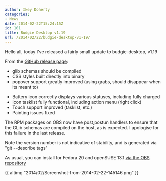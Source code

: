 ```yaml
---
author: Ikey Doherty
categories:
- News
date: 2014-02-22T15:24:15Z
id: 101
title: Budgie Desktop v1.19
url: /2014/02/22/budgie-desktop-v1-19/
---
```


Hello all, today I've released a fairly small update to budgie-desktop, v1.19

From the [GitHub release page](https://github.com/solus-project/budgie-desktop/releases/tag/v1.19):

* glib schemas should be compiled
* CSS styles built directly into binary
* popover support greatly improved (using grabs, should disappear when its meant to)
<!--more-->
* Battery icon correctly displays various statuses, including fully charged
* Icon tasklist fully functional, including action menu (right click)
* Touch support improved (tasklist, etc.)
* Painting issues fixed

The RPM packages on OBS now have post,postun handlers to ensure that the GLib schemas are compiled on the host, as is expected. I apologise for this failure in 
the last release.

Note the version number is not indicative of stability, and is generated via "git --describe tags"

As usual, you can install for Fedora 20 and openSUSE 13.1 [via the OBS repository](http://software.opensuse.org/download.html?project=home%3Aikeydoherty%3Aevolve&package=budgie-desktop)

{{ altimg "2014/02/Screenshot-from-2014-02-22-145146.png" }}